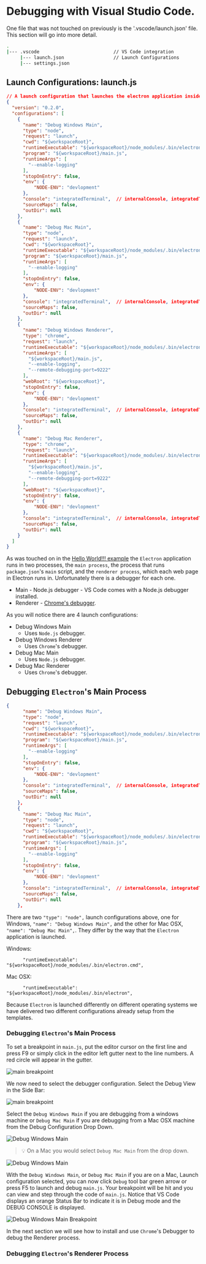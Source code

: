 # Debugging with Visual Studio Code.

One file that was not touched on previously is the '.vscode/launch.json' file.  This section will go into more detail.

``` bash
.
|--- .vscode                           // VS Code integration
     |--- launch.json                  // Launch Configurations
     |--- settings.json

```

## Launch Configurations: launch.js 

``` json
// A launch configuration that launches the electron application inside a new window
{
  "version": "0.2.0",
  "configurations": [
    {
      "name": "Debug Windows Main",
      "type": "node",
      "request": "launch",
      "cwd": "${workspaceRoot}",
      "runtimeExecutable": "${workspaceRoot}/node_modules/.bin/electron.cmd",
      "program": "${workspaceRoot}/main.js",
      "runtimeArgs": [
        "--enable-logging"
      ],
      "stopOnEntry": false,
      "env": {
          "NODE-ENV": "devlopment"
      },
      "console": "integratedTerminal",  // internalConsole, integratedTerminal, externalTerminal
      "sourceMaps": false,
      "outDir": null
    },
    {
      "name": "Debug Mac Main",
      "type": "node",
      "request": "launch",
      "cwd": "${workspaceRoot}",
      "runtimeExecutable": "${workspaceRoot}/node_modules/.bin/electron",
      "program": "${workspaceRoot}/main.js",
      "runtimeArgs": [
        "--enable-logging"
      ],
      "stopOnEntry": false,
      "env": {
          "NODE-ENV": "devlopment"
      },
      "console": "integratedTerminal",  // internalConsole, integratedTerminal, externalTerminal
      "sourceMaps": false,
      "outDir": null
    },
    {
      "name": "Debug Windows Renderer",
      "type": "chrome",
      "request": "launch",
      "runtimeExecutable": "${workspaceRoot}/node_modules/.bin/electron.cmd",
      "runtimeArgs": [
        "${workspaceRoot}/main.js",
        "--enable-logging",
        "--remote-debugging-port=9222"
      ],
      "webRoot": "${workspaceRoot}",
      "stopOnEntry": false,
      "env": {
          "NODE-ENV": "devlopment"
      },
      "console": "integratedTerminal",  // internalConsole, integratedTerminal, externalTerminal
      "sourceMaps": false,
      "outDir": null
    },
    {
      "name": "Debug Mac Renderer",
      "type": "chrome",
      "request": "launch",
      "runtimeExecutable": "${workspaceRoot}/node_modules/.bin/electron",
      "runtimeArgs": [
        "${workspaceRoot}/main.js",
        "--enable-logging",
        "--remote-debugging-port=9222"
      ],
      "webRoot": "${workspaceRoot}",
      "stopOnEntry": false,
      "env": {
          "NODE-ENV": "devlopment"
      },
      "console": "integratedTerminal",  // internalConsole, integratedTerminal, externalTerminal
      "sourceMaps": false,
      "outDir": null
    }
  ]
}

```

As was touched on in the [Hello World!!! example](./example-hello-world.md) the `Electron` application runs in two processes, the `main process`, the process that runs `package.json`'s `main` script, and the `renderer process`, which each web page in Electron runs in.  Unfortunately there is a debugger for each one.

- Main - Node.js debugger - VS Code comes with a Node.js debugger installed. 
- Renderer - [Chrome's debugger](https://marketplace.visualstudio.com/items?itemName=msjsdiag.debugger-for-chrome).    

As you will notice there are 4 launch configurations:

- Debug Windows Main
  - Uses `Node.js` debugger.
- Debug Windows Renderer
  - Uses `Chrome`'s debugger.
- Debug Mac Main
  - Uses `Node.js` debugger.
- Debug Mac Renderer
  - Uses `Chrome`'s debugger.



## Debugging `Electron`'s Main Process

``` json
{
      "name": "Debug Windows Main",
      "type": "node",
      "request": "launch",
      "cwd": "${workspaceRoot}",
      "runtimeExecutable": "${workspaceRoot}/node_modules/.bin/electron.cmd",
      "program": "${workspaceRoot}/main.js",
      "runtimeArgs": [
        "--enable-logging"
      ],
      "stopOnEntry": false,
      "env": {
          "NODE-ENV": "devlopment"
      },
      "console": "integratedTerminal",  // internalConsole, integratedTerminal, externalTerminal
      "sourceMaps": false,
      "outDir": null
    },
    {
      "name": "Debug Mac Main",
      "type": "node",
      "request": "launch",
      "cwd": "${workspaceRoot}",
      "runtimeExecutable": "${workspaceRoot}/node_modules/.bin/electron",
      "program": "${workspaceRoot}/main.js",
      "runtimeArgs": [
        "--enable-logging"
      ],
      "stopOnEntry": false,
      "env": {
          "NODE-ENV": "devlopment"
      },
      "console": "integratedTerminal",  // internalConsole, integratedTerminal, externalTerminal
      "sourceMaps": false,
      "outDir": null
    },
```

There are two `"type": "node",` launch configurations above, one for Windows, `"name": "Debug Windows Main",` and the other for Mac OSX, `"name": "Debug Mac Main",`.  They differ by the way that the `Electron` application is launched.

Windows:

```    
      "runtimeExecutable": "${workspaceRoot}/node_modules/.bin/electron.cmd",
```

Mac OSX:

```
      "runtimeExecutable": "${workspaceRoot}/node_modules/.bin/electron",
```

Because `Electron` is launched differently on different operating systems we have delivered two different configurations already setup from the templates.

### Debugging `Electron`'s Main Process

To set a breakpoint in `main.js`, put the editor cursor on the first line and press F9 or simply click in the editor left gutter next to the line numbers. A red circle will appear in the gutter.

![main breakpoint](./screenshots/main-js-breakpoint.PNG)

We now need to select the debugger configuration. Select the Debug View in the Side Bar:

![main breakpoint](./screenshots/nodejs_debugicon.png)

Select the `Debug Windows Main` if you are debugging from a windows machine or `Debug Mac Main` if you are debugging from a Mac OSX machine from the Debug Configuration Drop Down.

![Debug Windows Main](./screenshots/debug-drop-down.png)

> :bulb: On a Mac you would select `Debug Mac Main` from the drop down.

![Debug Windows Main](./screenshots/debug-windows-main.png) 

With the `Debug Windows Main`, or `Debug Mac Main` if you are on a Mac, Launch configuration selected, you can now click `Debug` tool bar green arrow or press F5 to launch and debug `main.js`. Your breakpoint will be hit and you can view and step through the code of `main.js`. Notice that VS Code displays an orange Status Bar to indicate it is in Debug mode and the DEBUG CONSOLE is displayed.

![Debug Windows Main Breakpoint](./screenshots/debug-windows-main-breakpoint.png)

In the next section we will see how to install and use `Chrome`'s Debugger to debug the Renderer process.

### Debugging `Electron`'s Renderer Process


